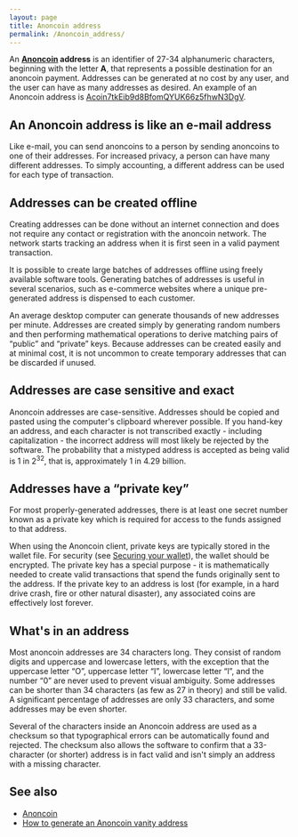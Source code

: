 ```yaml
---
layout: page
title: Anoncoin address
permalink: /Anoncoin_address/
---
```


An **[Anoncoin](/Anoncoin "wikilink") address** is an identifier of 27-34 alphanumeric characters, beginning with the letter **A**, that represents a possible destination for an anoncoin payment. Addresses can be generated at no cost by any user, and the user can have as many addresses as desired. An example of an Anoncoin address is [Acoin7tkEib9d8BfomQYUK66z5fhwN3DgV](/Donate "wikilink").

An Anoncoin address is like an e-mail address
---------------------------------------------

Like e-mail, you can send anoncoins to a person by sending anoncoins to one of their addresses. For increased privacy, a person can have many different addresses. To simply accounting, a different address can be used for each type of transaction.

Addresses can be created offline
--------------------------------

Creating addresses can be done without an internet connection and does not require any contact or registration with the anoncoin network. The network starts tracking an address when it is first seen in a valid payment transaction.

It is possible to create large batches of addresses offline using freely available software tools. Generating batches of addresses is useful in several scenarios, such as e-commerce websites where a unique pre-generated address is dispensed to each customer.

An average desktop computer can generate thousands of new addresses per minute. Addresses are created simply by generating random numbers and then performing mathematical operations to derive matching pairs of “public” and “private” keys. Because addresses can be created easily and at minimal cost, it is not uncommon to create temporary addresses that can be discarded if unused.

Addresses are case sensitive and exact
--------------------------------------

Anoncoin addresses are case-sensitive. Addresses should be copied and pasted using the computer's clipboard wherever possible. If you hand-key an address, and each character is not transcribed exactly - including capitalization - the incorrect address will most likely be rejected by the software. The probability that a mistyped address is accepted as being valid is 1 in 2<sup>32</sup>, that is, approximately 1 in 4.29 billion.

Addresses have a “private key”
------------------------------

For most properly-generated addresses, there is at least one secret number known as a private key which is required for access to the funds assigned to that address.

When using the Anoncoin client, private keys are typically stored in the wallet file. For security (see [Securing your wallet](/Securing_your_wallet "wikilink")), the wallet should be encrypted. The private key has a special purpose - it is mathematically needed to create valid transactions that spend the funds originally sent to the address. If the private key to an address is lost (for example, in a hard drive crash, fire or other natural disaster), any associated coins are effectively lost forever.

What's in an address
--------------------

Most anoncoin addresses are 34 characters long. They consist of random digits and uppercase and lowercase letters, with the exception that the uppercase letter “O”, uppercase letter “I”, lowercase letter “l”, and the number “0” are never used to prevent visual ambiguity. Some addresses can be shorter than 34 characters (as few as 27 in theory) and still be valid. A significant percentage of addresses are only 33 characters, and some addresses may be even shorter.

Several of the characters inside an Anoncoin address are used as a checksum so that typographical errors can be automatically found and rejected. The checksum also allows the software to confirm that a 33-character (or shorter) address is in fact valid and isn't simply an address with a missing character.

See also
--------

-   [Anoncoin](/Anoncoin "wikilink")
-   [How to generate an Anoncoin vanity address](/How_to_generate_an_Anoncoin_vanity_address "wikilink")

